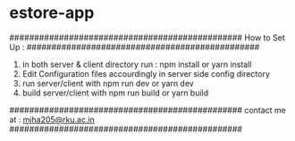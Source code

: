 # estore-app

###############################################
How to Set Up :
###############################################

1. in both server & client directory run : npm install or yarn install
2. Edit Configuration files accourdingly in server side config directory
3. run server/client with npm run dev or yarn dev
4. build server/client with npm run build or yarn build

###############################################
contact me at : mjha205@rku.ac.in
###############################################
